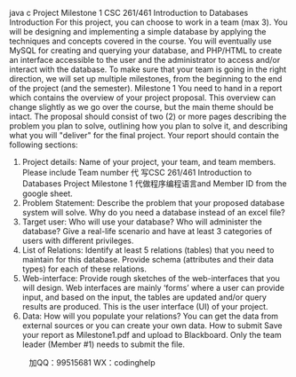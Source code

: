 java c
Project Milestone 1
CSC 261/461 Introduction to Databases
Introduction
For this project, you can choose to work in a team (max 3). You will be designing and implementing a simple database by applying the techniques and concepts covered in the course. You will eventually use MySQL for creating and querying your database, and PHP/HTML to create an interface accessible to the user and the administrator to access and/or interact with the database.
To make sure that your team is going in the right direction, we will set up multiple milestones, from the beginning to the end of the project (and the semester).
Milestone 1
You need to hand in a report which contains the overview of your project proposal. This overview can change slightly as we go over the course, but the main theme should be intact.
The proposal should consist of two (2) or more pages describing the problem you plan to solve, outlining how you plan to solve it, and describing what you will "deliver" for the final project. Your report should contain the following sections:
1. Project details: Name of your project, your team, and team members. Please include Team number 代 写CSC 261/461 Introduction to Databases Project Milestone 1
代做程序编程语言and Member ID from the google sheet.
2. Problem Statement: Describe the problem that your proposed database system will solve. Why do you need a database instead of an excel file?
3. Target user: Who will use your database? Who will administer the database? Give a real-life scenario and have at least 3 categories of users with different privileges.
4. List of Relations: Identify at least 5 relations (tables) that you need to maintain for this database. Provide schema (attributes and their data types) for each of these relations.
5. Web-interface: Provide rough sketches of the web-interfaces that you will design. Web interfaces are mainly ‘forms’ where a user can provide input, and based on the input, the tables are updated and/or query results are produced. This is the user interface (UI) of your project.
6. Data: How will you populate your relations? You can get the data from external sources or you can create your own data.
How to submit
Save your report as Milestone1.pdf and upload to Blackboard. Only the team leader (Member #1) needs to submit the file.









         
加QQ：99515681  WX：codinghelp
